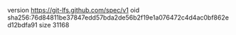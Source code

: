 version https://git-lfs.github.com/spec/v1
oid sha256:76d84811be37847edd57bda2de56b2f19e1a076472c4d4ac0bf862ed12bdfa91
size 31168
